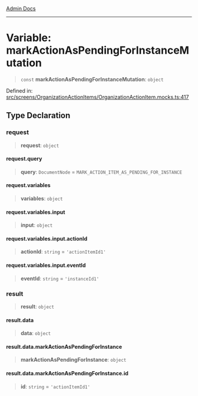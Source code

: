 [Admin Docs](/)

***

# Variable: markActionAsPendingForInstanceMutation

> `const` **markActionAsPendingForInstanceMutation**: `object`

Defined in: [src/screens/OrganizationActionItems/OrganizationActionItem.mocks.ts:417](https://github.com/PalisadoesFoundation/talawa-admin/blob/main/src/screens/OrganizationActionItems/OrganizationActionItem.mocks.ts#L417)

## Type Declaration

### request

> **request**: `object`

#### request.query

> **query**: `DocumentNode` = `MARK_ACTION_ITEM_AS_PENDING_FOR_INSTANCE`

#### request.variables

> **variables**: `object`

#### request.variables.input

> **input**: `object`

#### request.variables.input.actionId

> **actionId**: `string` = `'actionItemId1'`

#### request.variables.input.eventId

> **eventId**: `string` = `'instanceId1'`

### result

> **result**: `object`

#### result.data

> **data**: `object`

#### result.data.markActionAsPendingForInstance

> **markActionAsPendingForInstance**: `object`

#### result.data.markActionAsPendingForInstance.id

> **id**: `string` = `'actionItemId1'`
